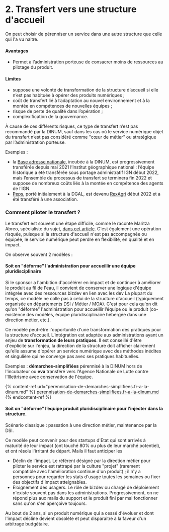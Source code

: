 # 2. Transfert vers une structure d'accueil

On peut choisir de pérenniser un service dans une autre structure que celle qui l'a vu naitre.

#### **Avantages**&#x20;

* Permet à l’administration porteuse de consacrer moins de ressources au pilotage du produit.

#### Limites

* suppose une volonté de transformation de la structure d’accueil si elle n’est pas habituée à opérer des produits numériques ;&#x20;
* coût de transfert lié à l’adaptation au nouvel environnement et à la montée en compétences de nouvelles équipes ;&#x20;
* risque de perte de qualité dans l’opération ;&#x20;
* complexification de la gouvernance.

À cause de ces différents risques, ce type de transfert n’est pas recommandé par la DINUM, sauf dans les cas où le service numérique objet du transfert n’est pas considéré comme "cœur de métier” ou stratégique par l’administration porteuse.

Exemples :&#x20;

* la [Base adresse nationale](http://adresse.data.gouv.fr), incubée à la DINUM, est progressivement transférée depuis mai 2021 l’Institut géographique national : l’équipe historique a été transférée sous portage administratif IGN début 2022, mais l’ensemble du processus de transfert se terminera fin 2022 et suppose de nombreux coûts liés à la montée en compétence des agents de l’IGN.
* [Peps](https://www.peps.beta.gouv.fr), porté initialement à la DGAL, est devenu [RexAgri](https://rex-agri.agroecologie.org) début 2022 et a été transféré à une association.

### Comment piloter le transfert ?

Le transfert est souvent une étape difficile, comme le raconte Maritza Abreo, spécialiste du sujet, [dans cet article](https://blog.beta.gouv.fr/dinsic/2020/05/27/preparer-lavenir-dune-startup-detat-une-affaire-de-tous/). C'est également une opération risquée, puisque si la structure d'accueil n'est pas accompagnée ou équipée, le service numérique peut perdre en flexibilité, en qualité et en impact.

On observe souvent 2 modèles :

#### Soit on "déforme" l'administration pour accueillir une équipe pluridisciplinaire

Si le sponsor a l'ambition d'accélérer en impact et de continuer à améliorer le produit au fil de l'eau, il convient de conserver une logique d'équipe intégrée avec des ressources bizdev en lien avec les dev La plupart du temps, ce modèle ne colle pas à celui de la structure d'accueil (typiquement organisée en départements DSI / Métier / MOA). C'est pour cela qu'on dit qu'on "déforme" l'administration pour accueillir l’équipe ou le produit (co-existence des modèles, équipe pluridisciplinaire hébergée dans une direction métier, etc.).

Ce modèle peut-être l'opportunité d'une transformation des pratiques pour la structure d'accueil. L'intégration est adaptée aux administrations ayant un enjeu de **transformation de leurs pratiques**. Il est conseillé d'être d'explicite sur l'enjeu, la direction de la structure doit afficher clairement qu'elle assume d'opérer un service numérique avec des méthodes inédites et singulière qui ne converge pas avec ses pratiques habituelles.

Exemples : **démarches-simplifiées** pérennisé à la DINUM hors de l'incubateur ou **eva** transféré vers l'Agence Nationale de Lutte contre l'Illettrisme avec conservation de l'équipe.

{% content-ref url="perennisation-de-demarches-simplifiees.fr-a-la-dinum.md" %}
[perennisation-de-demarches-simplifiees.fr-a-la-dinum.md](perennisation-de-demarches-simplifiees.fr-a-la-dinum.md)
{% endcontent-ref %}

#### Soit on "déforme" l’équipe produit pluridisciplinaire pour l’injecter dans la structure.

Scénario classique : passation à une direction métier, maintenance par la DSI.

Ce modèle peut convenir pour des startups d'Etat qui sont arrivés à maturité de leur impact (ont touché 80% ou plus de leur marché potentiel), et ont résolu l'irritant de départ. Mails il faut anticiper les

* Déclin de l'impact. Le référent désigné par la direction métier pour piloter le service est rattrapé par la culture "projet" (rarement compatible avec l'amélioration continue d'un produit) ; il n'y a personnes pour regarder les stats d'usage toutes les semaines ou fixer des objectifs d'impact atteignables.
* Eloignement des usagers. Le rôle de bizdev ou chargé de déploiement n'existe souvent pas dans les administrations. Progressivement, on ne répond plus aux mails du support et le produit fini par mal fonctionner sans qu'on s'en aperçoive toujours.

Au bout de 2 ans, si un produit numérique qui a cessé d'évoluer et dont l'impact décline devient obsolète et peut disparaitre à la faveur d'un arbitrage budgétaire.

